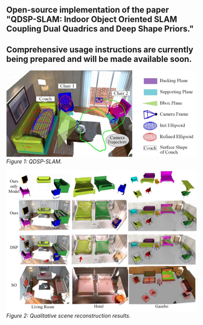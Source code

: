 
## Open-source implementation of the paper  **"QDSP-SLAM: Indoor Object Oriented SLAM Coupling Dual Quadrics and Deep Shape Priors."**  

## Comprehensive usage instructions are currently being prepared and will be made available soon.

![QDSP-SLAM](figures/1.png)
*Figure 1: QDSP-SLAM.*

![Qualitative scene reconstruction results](figures/2.png)
*Figure 2: Qualitative scene reconstruction results.*




